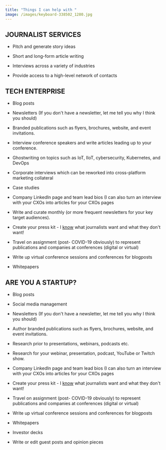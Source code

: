 ```yaml
---
title: "Things I can help with "
image: /images/keyboard-338502_1280.jpg
---
```


## JOURNALIST SERVICES

* Pitch and generate story ideas 

* Short and long-form article writing

* Interviews across a variety of industries 

* Provide access to a high-level network of contacts


## TECH ENTERPRISE

* Blog posts 

* Newsletters (If you don't have a newsletter, let me tell you why I think you should)

* Branded publications such as flyers, brochures, website, and event invitations.

* Interview conference speakers and write articles leading up to your conference. 

* Ghostwriting on topics such as IoT, IIoT, cybersecurity, Kubernetes, and DevOps

* Corporate interviews which can be reworked into cross-platform marketing collateral

* Case studies 

* Company LinkedIn page and team lead bios (I can also turn an interview with your CXOs into articles for your CXOs pages

* Write and curate monthly (or more frequent newsletters for your key target audiences).

* Create your press kit - I [know](https://hackernoon.com/heres-why-journalists-wont-write-about-your-startup-ti7g338s) what journalists want and what they don't want! 

* Travel on assignment (post- COVID-19 obviously) to represent publications and companies at conferences (digital or virtual)

* Write up virtual conference sessions and conferences for blogposts 

* Whitepapers

## ARE YOU A STARTUP?

* Blog posts 

* Social media management

* Newsletters (If you don't have a newsletter, let me tell you why I think you should)

* Author branded publications such as flyers, brochures, website, and event invitations.

* Research prior to presentations, webinars, podcasts etc.

* Research for your webinar, presentation, podcast, YouTube or Twitch show. 

* Company LinkedIn page and team lead bios (I can also turn an interview with your CXOs into articles for your CXOs pages

* Create your press kit - I [know](https://hackernoon.com/heres-why-journalists-wont-write-about-your-startup-ti7g338s) what journalists want and what they don't want! 

* Travel on assignment (post- COVID-19 obviously) to represent publications and companies at conferences (digital or virtual)

* Write up virtual conference sessions and conferences for blogposts 

* Whitepapers

* Investor decks

* Write or edit guest posts and opinion pieces